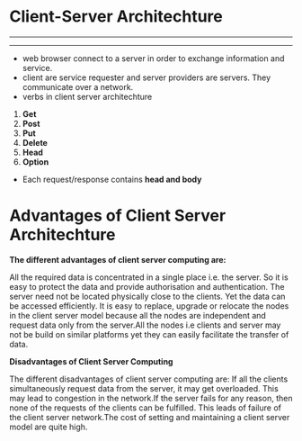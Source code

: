 # Client-Server Architechture

****
****

* web browser connect to a server in order to exchange information and service.
* client are service requester and server providers are servers. They communicate over a network.
* verbs in client server architechture
1. **Get**
2. **Post**
3. **Put**
4. **Delete**
5. **Head**
6. **Option**

* Each request/response contains **head and body**
 
# Advantages of Client Server Architechture
**The different advantages of client server computing are:**

All the required data is concentrated in a single place i.e. the server. So it is easy to protect the data and provide authorisation and authentication. The server need not be located physically close to the clients. Yet the data can be accessed efficiently. It is easy to replace, upgrade or relocate the nodes in the client server model because all the nodes are independent and request data only from the server.All the nodes i.e clients and server may not be build on similar platforms yet they can easily facilitate the transfer of data.

**Disadvantages of Client Server Computing**

The different disadvantages of client server computing are:
If all the clients simultaneously request data from the server, it may get overloaded. This may lead to congestion in the network.If the server fails for any reason, then none of the requests of the clients can be fulfilled. This leads of failure of the client server network.The cost of setting and maintaining a client server model are quite high.




